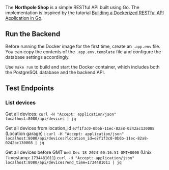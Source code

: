 The **Northpole Shop** is a simple RESTful API built using Go. The implementation is inspired by the tutorial [Building a Dockerized RESTful API Application in Go](https://learning-cloud-native-go.github.io/docs/building-a-dockerized-restful-api-application-in-go/).

## Run the Backend
Before running the Docker image for the first time, create an `.app.env` file. You can copy the contents of the `.app.env.template` file and configure the database settings accordingly.

Use `make run` to build and start the Docker container, which includes both the PostgreSQL database and the backend API.

## Test Endpoints
### List devices
Get all devices:
`curl -H "Accept: application/json" localhost:8080/api/devices | jq`

Get all devices from location_id `e7f1f3c0-0b6b-11ec-82a8-0242ac130008` (Location garage) :
`curl -H "Accept: application/json" localhost:8080/api/devices?location_id=e7f1f3c0-0b6b-11ec-82a8-0242ac130008 | jq`

Get all devices before GMT `Wed Dec 18 2024 00:16:51 GMT+0000` (Unix Timestamp: `1734481011`)
`curl -H "Accept: application/json" localhost:8080/api/devices?end_time=1734481011 | jq`

